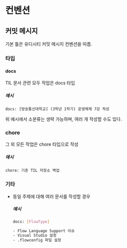 # 컨벤션

## 커밋 메시지

기본 틀은 유디시티 커밋 메시지 컨벤션을 따름.

### 타입

#### docs

TIL 문서 관련 모두 작업은 docs 타입

##### 예시

`docs: [방송통신대학교] (3학년 1학기) 운영체제 7강 작성`

위 예시에서 소분류는 생략 가능하며, 여러 개 작성할 수도 있다.

### chore

그 외 모든 작업은 chore 타입으로 작성

##### 예시

`chore: 기존 TIL 저장소 백업 ` 

### 기타

- 동일 주제에 대해 여러 문서를 작성할 경우

  ##### 예시

  ```bash
  docs: [FlowType]
  
  - Flow Language Support 이슈
  - Visual Studio 설정
  - .flowconfig 파일 설정
  ```

  